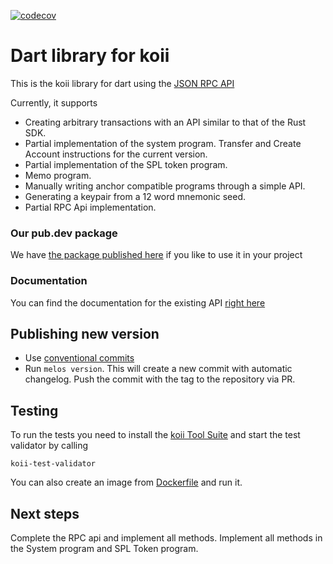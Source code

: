 [![codecov](https://codecov.io/gh/cryptoplease/cryptoplease-dart/branch/master/graph/badge.svg?token=8UF2LVQMS7)](https://codecov.io/gh/cryptoplease/cryptoplease-dart)

# Dart library for koii

This is the koii library for dart using the [JSON RPC API](https://docs.koii.com/apps/jsonrpc-api)

Currently, it supports

- Creating arbitrary transactions with an API similar to that of the Rust SDK.
- Partial implementation of the system program. Transfer and Create Account instructions for the current version.  
- Partial implementation of the SPL token program.
- Memo program.  
- Manually writing anchor compatible programs through a simple API.
- Generating a keypair from a 12 word mnemonic seed.
- Partial RPC Api implementation.

### Our pub.dev package
We have [the package published here](https://pub.dev/packages/koii) if you like to use it in your project

### Documentation
You can find the documentation for the existing API [right here](https://pub.dev/documentation/koii/latest/)

## Publishing new version

- Use [conventional commits](https://www.conventionalcommits.org/en/v1.0.0/)
- Run `melos version`. This will create a new commit with automatic changelog. Push the commit with the tag to the
  repository via PR.

## Testing

To run the tests you need to install the [koii Tool Suite](https://docs.koii.com/cli/install-koii-cli-tools) and
start the test validator by calling

```shell
koii-test-validator
```

You can also create an image from [Dockerfile](Dockerfile) and run it.

## Next steps

Complete the RPC api and implement all methods. Implement all methods in the System program and SPL Token program.
